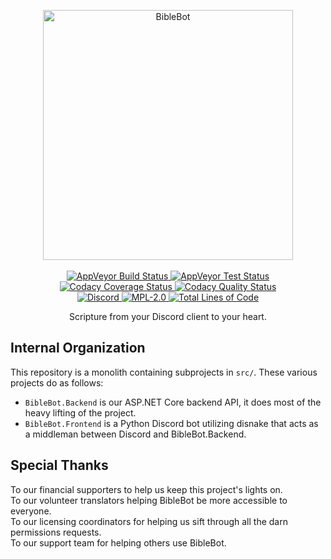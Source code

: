 <p align="center">
    <a alt="BibleBot" href="https://biblebot.xyz">
        <img alt="BibleBot" width="400px" src="https://i.imgur.com/JVBY24z.png">
    </a>
    <br>
    <br>
    <a href="https://ci.appveyor.com/project/SeraphimRP/biblebot">
        <img alt="AppVeyor Build Status" src="https://img.shields.io/appveyor/build/SeraphimRP/BibleBot?style=flat-square&logo=appveyor">
    </a>
    <a href="https://ci.appveyor.com/project/SeraphimRP/biblebot/build/tests">
        <img alt="AppVeyor Test Status" src="https://img.shields.io/appveyor/tests/SeraphimRP/BibleBot?style=flat-square&logo=appveyor">
    </a>
    <a href="https://www.codacy.com/gh/BibleBot/BibleBot/dashboard">
        <img alt="Codacy Coverage Status" src="https://img.shields.io/codacy/coverage/0ebeb56c612a4643851d9beb1003a1de?style=flat-square&logo=codacy">
    </a>
    <a href="https://www.codacy.com/gh/BibleBot/BibleBot/dashboard">
        <img alt="Codacy Quality Status" src="https://img.shields.io/codacy/grade/0ebeb56c612a4643851d9beb1003a1de?style=flat-square&logo=codacy">
    </a>
    <br>
    <a alt="Discord" href="https://discord.gg/H7ZyHqE">
        <img alt="Discord" src="https://img.shields.io/discord/362503610006765568?label=discord&style=flat-square">
    </a>
    <a href="https://github.com/BibleBot/BibleBot/blob/master/LICENSE">
        <img alt="MPL-2.0" src="https://img.shields.io/github/license/BibleBot/BibleBot?style=flat-square">
    </a>
    <a href="#">
        <img alt="Total Lines of Code" src="https://img.shields.io/tokei/lines/github/BibleBot/BibleBot?style=flat-square">
    </a>
    <br>
</p>
<p align="center">
    Scripture from your Discord client to your heart.
</p>

## Internal Organization

This repository is a monolith containing subprojects in `src/`. These various projects do as follows:

- `BibleBot.Backend` is our ASP.NET Core backend API, it does most of the heavy lifting of the project.
- `BibleBot.Frontend` is a Python Discord bot utilizing disnake that acts as a middleman between Discord and BibleBot.Backend.

## Special Thanks

To our financial supporters to help us keep this project's lights on.  
To our volunteer translators helping BibleBot be more accessible to everyone.  
To our licensing coordinators for helping us sift through all the darn permissions requests.  
To our support team for helping others use BibleBot.

